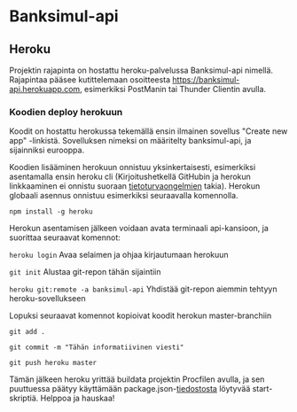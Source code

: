 # Banksimul-api

## Heroku

Projektin rajapinta on hostattu heroku-palvelussa Banksimul-api nimellä. Rajapintaa pääsee kutittelemaan osoitteesta https://banksimul-api.herokuapp.com, esimerkiksi PostManin tai Thunder Clientin avulla.

### Koodien deploy herokuun

Koodit on hostattu herokussa tekemällä ensin ilmainen sovellus "Create new app" -linkistä. Sovelluksen nimeksi on määritelty banksimul-api, ja sijainniksi eurooppa.

Koodien lisääminen herokuun onnistuu yksinkertaisesti, esimerkiksi asentamalla ensin heroku cli (Kirjoitushetkellä GitHubin ja herokun linkkaaminen ei onnistu suoraan [tietoturvaongelmien](https://status.heroku.com/incidents/2413) takia). Herokun globaali asennus onnistuu esimerkiksi seuraavalla komennolla.

`npm install -g heroku`

Herokun asentamisen jälkeen voidaan avata terminaali api-kansioon, ja suorittaa seuraavat komennot:

`heroku login`  Avaa selaimen ja ohjaa kirjautumaan herokuun

`git init`  Alustaa git-repon tähän sijaintiin

`heroku git:remote -a banksimul-api`    Yhdistää git-repon aiemmin tehtyyn heroku-sovellukseen

Lopuksi seuraavat komennot kopioivat koodit herokun master-branchiin

`git add .`

`git commit -m "Tähän informatiivinen viesti"`

`git push heroku master`

Tämän jälkeen heroku yrittää buildata projektin Procfilen avulla, ja sen puuttuessa päätyy käyttämään package.json-[tiedostosta](https://github.com/bank-2022/group1/blob/main/api/package.json#:~:text=%22-,start,-%22%3A%20%22nodemon%20./bin/www) löytyvää start-skriptiä. Helppoa ja hauskaa!




